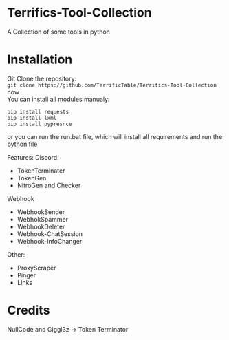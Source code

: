 # Terrifics-Tool-Collection
A Collection of some tools in python

# Installation
Git Clone the repository:    
```git clone https://github.com/TerrificTable/Terrifics-Tool-Collection```    
now   
You can install all modules manualy:    
```pip install colorama
pip install requests
pip install lxml
pip install pypresnce
```      
or you can run the run.bat file, which will install all requirements and run the python file

Features:
Discord:
  - TokenTerminater
  - TokenGen
  - NitroGen and Checker

Webhook
  - WebhookSender
  - WebhokSpammer
  - WebhookDeleter
  - Webhook-ChatSession
  - Webhook-InfoChanger

Other:
  - ProxyScraper
  - Pinger
  - Links

# Credits
NullCode and Giggl3z -> Token Terminator
